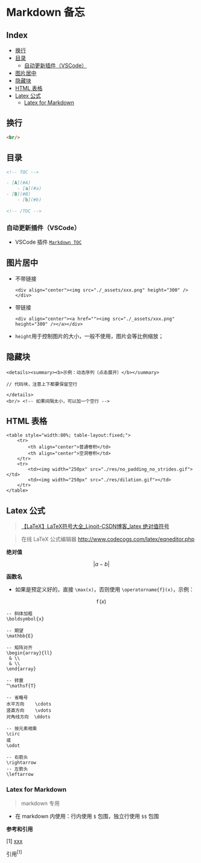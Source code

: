 Markdown 备忘
===

Index
---
<!-- TOC -->

- [换行](#换行)
- [目录](#目录)
    - [自动更新插件（VSCode）](#自动更新插件vscode)
- [图片居中](#图片居中)
- [隐藏块](#隐藏块)
- [HTML 表格](#html-表格)
- [Latex 公式](#latex-公式)
    - [Latex for Markdown](#latex-for-markdown)

<!-- /TOC -->

## 换行
```markdown
<br/>
```

## 目录
```markdown
<!-- TOC -->

- [A](#A)
    - [a](#a)
- [B](#B)
    - [b](#b)
    
<!-- /TOC -->
```

### 自动更新插件（VSCode）
- VSCode 插件 [`Markdown TOC`](https://marketplace.visualstudio.com/items?itemName=AlanWalk.markdown-toc)

## 图片居中

<style> 
.test{width:300px; align:"center"; overflow:hidden} 
.test img{max-width:300px;_width:expression(this.width > 300 ? "300px" : this.width);} 
</style> 

- 不带链接
    ```
    <div align="center"><img src="./_assets/xxx.png" height="300" /></div>
    ```
- 带链接
    ```
    <div align="center"><a href=""><img src="./_assets/xxx.png" height="300" /></a></div>
    ```
- `height`用于控制图片的大小，一般不使用，图片会等比例缩放；

## 隐藏块
```
<details><summary><b>示例：动态序列（点击展开）</b></summary> 

// 代码块，注意上下都要保留空行

</details>
<br/> <!-- 如果间隔太小，可以加一个空行 -->
```

## HTML 表格
```
<table style="width:80%; table-layout:fixed;">
    <tr>
        <th align="center">普通卷积</td>
        <th align="center">空洞卷积</td>
    </tr>
    <tr>
        <td><img width="250px" src="./res/no_padding_no_strides.gif"></td>
        <td><img width="250px" src="./res/dilation.gif"></td>
    </tr>
</table>
```

## Latex 公式
> [【LaTeX】LaTeX符号大全_Ljnoit-CSDN博客_latex 绝对值符号](https://blog.csdn.net/ljnoit/article/details/104264753)

> 在线 LaTeX 公式编辑器 http://www.codecogs.com/latex/eqneditor.php

**绝对值**

$$ \left | a-b \right |
$$

**函数名**
- 如果是预定义好的，直接 `\max(x)`，否则使用 `\operatorname{f}(x)`，示例：

$$ \operatorname{f}(x)
$$

```
-- 斜体加粗
\boldsymbol{x}

-- 期望
\mathbb{E}

-- 矩阵对齐
\begin{array}{ll}
 & \\
 & \\
\end{array}

-- 转置
^\mathsf{T}

-- 省略号
水平方向    \cdots   
竖直方向    \vdots   
对角线方向  \ddots

-- 按元素相乘
\circ
或
\odot

-- 右箭头
\rightarrow 
-- 左箭头
\leftarrow 

```

### Latex for Markdown
> markdown 专用
- 在 markdown 内使用：行内使用 `$` 包围，独立行使用 `$$` 包围

**参考和引用**

$[1]$ [xxx](xxx) <br/>

引用$^{[1]}$
